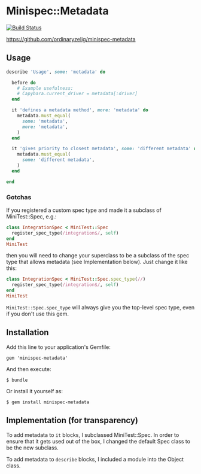 Minispec::Metadata
==================

[![Build Status](https://secure.travis-ci.org/ordinaryzelig/minispec-metadata.png?branch=master)](http://travis-ci.org/ordinaryzelig/minispec-metadata)

https://github.com/ordinaryzelig/minispec-metadata

## Usage

```ruby
describe 'Usage', some: 'metadata' do

  before do
    # Example usefulness:
    # Capybara.current_driver = metadata[:driver]
  end

  it 'defines a metadata method', more: 'metadata' do
    metadata.must_equal(
      some: 'metadata',
      more: 'metadata',
    )
  end

  it 'gives priority to closest metadata', some: 'different metadata' do
    metadata.must_equal(
      some: 'different metadata',
    )
  end

end
```

### Gotchas

If you registered a custom spec type and made it a subclass of MiniTest::Spec, e.g.:

```ruby
class IntegrationSpec < MiniTest::Spec
  register_spec_type(/integration$/, self)
end
MiniTest
```

then you will need to change your superclass to be a subclass of the spec type that allows metadata
(see Implementation below).
Just change it like this:

```ruby
class IntegrationSpec < MiniTest::Spec.spec_type(//)
  register_spec_type(/integration$/, self)
end
MiniTest
```

`MiniTest::Spec.spec_type` will always give you the top-level spec type, even if you don't use this gem.

## Installation

Add this line to your application's Gemfile:

    gem 'minispec-metadata'

And then execute:

    $ bundle

Or install it yourself as:

    $ gem install minispec-metadata

## Implementation (for transparency)

To add metadata to `it` blocks, I subclassed MiniTest::Spec.
In order to ensure that it gets used out of the box,
I changed the default Spec class to be the new subclass.

To add metadata to `describe` blocks, I included a module into the Object class.
